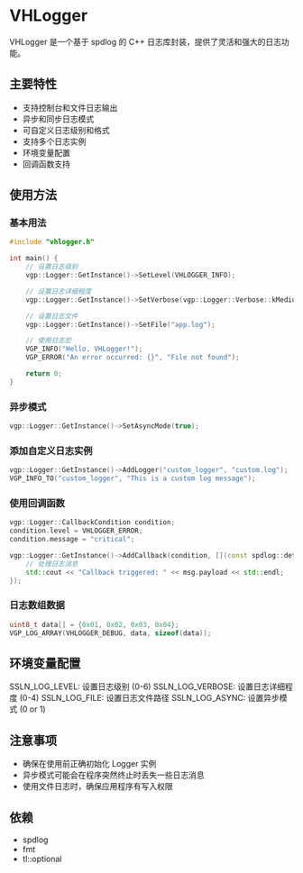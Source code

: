 # VHLogger

VHLogger 是一个基于 spdlog 的 C++ 日志库封装，提供了灵活和强大的日志功能。

## 主要特性

- 支持控制台和文件日志输出
- 异步和同步日志模式
- 可自定义日志级别和格式
- 支持多个日志实例
- 环境变量配置
- 回调函数支持

## 使用方法

### 基本用法

```cpp
#include "vhlogger.h"

int main() {
    // 设置日志级别
    vgp::Logger::GetInstance()->SetLevel(VHLOGGER_INFO);

    // 设置日志详细程度
    vgp::Logger::GetInstance()->SetVerbose(vgp::Logger::Verbose::kMedium);

    // 设置日志文件
    vgp::Logger::GetInstance()->SetFile("app.log");

    // 使用日志宏
    VGP_INFO("Hello, VHLogger!");
    VGP_ERROR("An error occurred: {}", "File not found");

    return 0;
}
```

### 异步模式

```cpp
vgp::Logger::GetInstance()->SetAsyncMode(true);
```


### 添加自定义日志实例

```cpp
vgp::Logger::GetInstance()->AddLogger("custom_logger", "custom.log");
VGP_INFO_TO("custom_logger", "This is a custom log message");
```

### 使用回调函数

```cpp
vgp::Logger::CallbackCondition condition;
condition.level = VHLOGGER_ERROR;
condition.message = "critical";

vgp::Logger::GetInstance()->AddCallback(condition, [](const spdlog::details::log_msg& msg) {
    // 处理日志消息
    std::cout << "Callback triggered: " << msg.payload << std::endl;
});
```

### 日志数组数据

```cpp
uint8_t data[] = {0x01, 0x02, 0x03, 0x04};
VGP_LOG_ARRAY(VHLOGGER_DEBUG, data, sizeof(data));
```

## 环境变量配置

SSLN_LOG_LEVEL: 设置日志级别 (0-6)
SSLN_LOG_VERBOSE: 设置日志详细程度 (0-4)
SSLN_LOG_FILE: 设置日志文件路径
SSLN_LOG_ASYNC: 设置异步模式 (0 or 1)

## 注意事项

- 确保在使用前正确初始化 Logger 实例
- 异步模式可能会在程序突然终止时丢失一些日志消息
- 使用文件日志时，确保应用程序有写入权限

## 依赖

- spdlog
- fmt
- tl::optional
